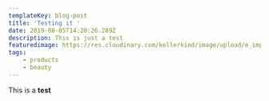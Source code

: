 ```yaml
---
templateKey: blog-post
title: 'Testing it '
date: 2019-08-05T14:20:26.289Z
description: This is just a test
featuredimage: https://res.cloudinary.com/kellerkind/image/upload/e_improve,w_300,h_600,c_thumb,g_auto/v1572457788/CD6V0251_vivien_portrait-panorama_gnqo2n.jpg
tags:
    - products
    - beauty
---
```

This is a **test**
